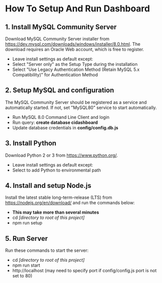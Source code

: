 # How To Setup And Run Dashboard

## 1. Install MySQL Community Server

Download MySQL Community Server installer from https://dev.mysql.com/downloads/windows/installer/8.0.html. The download requires an Oracle Web account, which is free to register.

* Leave install settings as default except:
* Select "Server only" as the Setup Type during the installation
* Select "Use Legacy Authentication Method (Retain MySQL 5.x Compatibility)" for Authentication Method

## 2. Setup MySQL and configuration

The MySQL Community Server should be registered as a service and automatically started. If not, set "MySQL80" service to start automatically.

* Run MySQL 8.0 Command Line Client and login
* Run query: **create database cidashboard**
* Update database credentials in **config/config.db.js**

## 3. Install Python
Download Python 2 or 3 from https://www.python.org/.

* Leave install settings as default except:
* Select to add Python to environmental path

## 4. Install and setup Node.js
Install the latest stable long-term-release (LTS) from https://nodejs.org/en/download/ and run the commands below:

* **This may take more than several minutes**
* cd *[directory to root of this project]*
* npm run setup

## 5. Run Server
Run these commands to start the server:

* cd *[directory to root of this project]*
* npm run start
* http://localhost (may need to specify port if config/config.js port is not set to 80)